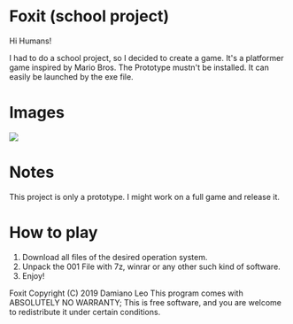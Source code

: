 # Foxit (school project)

Hi Humans!

I had to do a school project, so I decided to create a game. It's a platformer game inspired by Mario Bros.
The Prototype mustn't be installed. It can easily be launched by the exe file.
# Images
<img src="https://github.com/s1lentp4nther/Foxit-prototype/blob/master/Images/game.png" align="center"></img>
# Notes
This project is only a prototype. I might work on a full game and release it.
# How to play
1. Download all files of the desired operation system.
2. Unpack the 001 File with 7z, winrar or any other such kind of software.
3. Enjoy!

 Foxit  Copyright (C) 2019  Damiano Leo
    This program comes with ABSOLUTELY NO WARRANTY;
    This is free software, and you are welcome to redistribute it
    under certain conditions.

